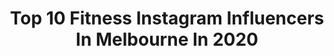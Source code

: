 ---
title: Top 10 Fitness Instagram Influencers In Melbourne In 2020
description: >-
  Find top fitness Instagram influencers in Melbourne in 2020. Most popular hashtags: #fitness #photography #photoshoot #melbourne.
platform: Instagram
profiles:
  - username: "thelittlenutritionist"
    fullname: >-
      Jenny Nguyen | Nutritionist
    location: "Australia"
    followers: 2026
    engagement: 1159
    commentsToLikes: 0.096779
    id: ckapaefhwvrrg0i78e1068lz1
    verified: false
    hashtags: "#buildyourbody, #chocolate, #recipeoftheday, #pbtoast"
  - username: "candice_wyatt_10"
    fullname: >-
      CANDICE WYATT
    location: "Australia"
    followers: 10611
    engagement: 624
    commentsToLikes: 0.047335
    id: ck6tyvu5p65s90j712fuwkuay
    verified: false
    hashtags: "#foodie, #happyholi, #2020iscancelled, #fitness"
  - username: "y_tysonn"
    fullname: >-
      Jacob Tyson™🇪🇸ジェイコブ🃏
    location: "Australia"
    followers: 83696
    engagement: 412
    commentsToLikes: 0.086067
    id: ck14lov26vqwz0i19kurawqlg
    verified: false
    hashtags: "#styleforguys, #mensfashionteam, #menstreetstyle, #instalike"
  - username: "laurencarre_ifbbpro"
    fullname: >-
      Lauren Carré IFBB PRO📍Melboune
    location: "Australia"
    followers: 41636
    engagement: 120
    commentsToLikes: 0.039408
    id: ckap6178ne0ty0i78qrpnh0kg
    verified: false
    hashtags: "#dancer, #nikon, #acbikinis, #coronalife"
  - username: "annaleisevarga"
    fullname: >-
      Annaleise Varga
    location: "Australia"
    followers: 5421
    engagement: 729
    commentsToLikes: 0.101301
    id: ck6tuci6tfjsc0j71cnxj20cf
    verified: false
    hashtags: ""
  - username: "lanefotograf"
    fullname: >-
      Michelle Lancaster
    location: "Australia"
    followers: 37443
    engagement: 415
    commentsToLikes: 0.036363
    id: ck0tt2m3h0w180i19ubx5tc5w
    verified: false
    hashtags: "#author, #malebeauty, #virus, #girlnextdoor"
  - username: "mithaliraj"
    fullname: >-
      Mithali Raj
    location: "Australia"
    followers: 1391236
    engagement: 475
    commentsToLikes: 0.003510
    id: ck0vv1mton4n20i19m2cqkp56
    verified: true
    hashtags: "#posing, #lockdownondomesticviolence, #fitket, #visitaustralia"
  - username: "fashfitlifestyle"
    fullname: >-
      PETRA KÖNYIT©
    location: "Australia"
    followers: 45418
    engagement: 257
    commentsToLikes: 0.013515
    id: ck9hbm7aehglm0j78ypg3x14b
    verified: false
    hashtags: "#trophywife, #pizzanight, #sohappy, #redwoodforest"
  - username: "melbourne_desi_girl"
    fullname: >-
      Kiran U
    location: "Australia"
    followers: 7225
    engagement: 1826
    commentsToLikes: 0.217992
    id: ck9wp3ewv7mu90j7863amar2s
    verified: false
    hashtags: "#shotoniphone, #instainfluencer, #hadith, #quarantinelife"
  - username: "matheuorchard"
    fullname: >-
      Matt Orchard
    location: "Australia"
    followers: 43197
    engagement: 153
    commentsToLikes: 0.046417
    id: ck6u843p9pbem0j710p1y1r8y
    verified: false
    hashtags: "#squats, #alltheabove, #legday, #lighting"
---